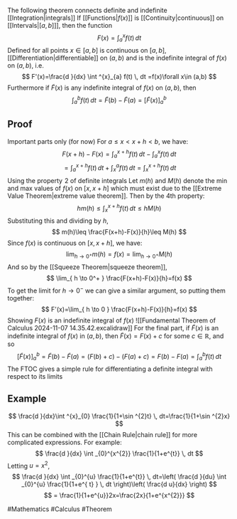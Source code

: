 The following theorem connects definite and indefinite [[Integration|integrals]]
If [[Functions|$f(x)$]] is [[Continuity|continuous]] on [[Intervals|$[a,b]$]], then the function
$$
F(x)=\int ^{x}_{a} f(t) \, dt 
$$
Defined for all points $x\in[a,b]$ is continuous on $[a,b]$, [[Differentiation|differentiable]] on $(a,b)$ and is the indefinite integral of $f(x)$ on $(a,b)$, i.e.
$$
F'(x)=\frac{d }{dx} \int ^{x}_{a} f(t) \, dt =f(x)\forall x\in (a,b)
$$
Furthermore if $\tilde{F}(x)$ is any indefinite integral of $f(x)$ on $(a,b)$, then
$$
\int ^{b}_{a} f(t) \, dt =\tilde{F}(b)-\tilde{F}(a)=[\tilde{F}(x)]^b_{a}
$$
## Proof
Important parts only (for now)
For $a\leq x<x+h<b$, we have:
$$
    F(x+h)-F(x)=\int ^{x+h}_{a} f(t) \, dt -\int ^{x}_{a} f(t) \, dt
$$
$$
= \int ^{x+h}_{a} f(t) \, dt +\int ^{a}_{x} f(t) \, dt =\int _{x}^{x+h}f(t) \, dt 
$$
Using the property $\hspace{0pt}2$ of definite integrals
Let $m(h)$ and $M(h)$ denote the min and max values of $f(x)$ on $[x,x+h]$ which must exist due to the [[Extreme Value Theorem|extreme value theorem]]. Then by the 4th property:
$$
hm(h)\leq \int _{x}^{x+h}f(t) \, dt \leq hM(h)
$$
Substituting this and dividing by $h$,
$$
m(h)\leq \frac{F(x+h)-F(x)}{h}\leq M(h)
$$
Since $f(x)$ is continuous on $[x,x+h]$, we have:
$$
\lim_{ h \to 0^+ } m(h)=f(x)=\lim_{ h \to 0^+ } M(h)
$$
And so by the [[Squeeze Theorem|squeeze theorem]],
$$
\lim_{ h \to 0^+ } \frac{F(x+h)-F(x)}{h}=f(x)
$$
To get the limit for $h\to0^-$ we can give a similar argument, so putting them together:
$$
F'(x)=\lim_{ h \to 0 } \frac{F(x+h)-F(x)}{h}=f(x)
$$
Showing $F(x)$ is an indefinite integral of $f(x)$
![[Fundamental Theorem of Calculus 2024-11-07 14.35.42.excalidraw]]
For the final part, if $\tilde{F}(x)$ is an indefinite integral of $f(x)$ in $(a,b)$, then $\tilde{F}(x)=F(x)+c$ for some $c\in\mathbb{R}$, and so
$$
[\tilde{F}(x)]_{a}^{b}=\tilde{F}(b)-\tilde{F}(a)=(F(b)+c)-(F(a)+c)=F(b)-F(a)=\int ^{b}_{a} f(t) \, dt 
$$
The FTOC gives a simple rule for differentiating a definite integral with respect to its limits
## Example
$$
\frac{d }{dx}\int ^{x}_{0} \frac{1}{1+\sin ^{2}t}  \, dt=\frac{1}{1+\sin ^{2}x}
$$
This can be combined with the [[Chain Rule|chain rule]] for more complicated expressions. For example:
$$
\frac{d }{dx} \int _{0}^{x^{2}} \frac{1}{1+e^{t}} \, dt
$$
Letting $u=x^{2}$,
$$
\frac{d }{dx} \int _{0}^{u} \frac{1}{1+e^{t}} \, dt=\left( \frac{d }{du} \int _{0}^{u} \frac{1}{1+e^{ t} } \, dt  \right)\left( \frac{d u}{dx}  \right)
$$
$$
= \frac{1}{1+e^{u}}2x=\frac{2x}{1+e^{x^{2}}}
$$


#Mathematics #Calculus #Theorem 